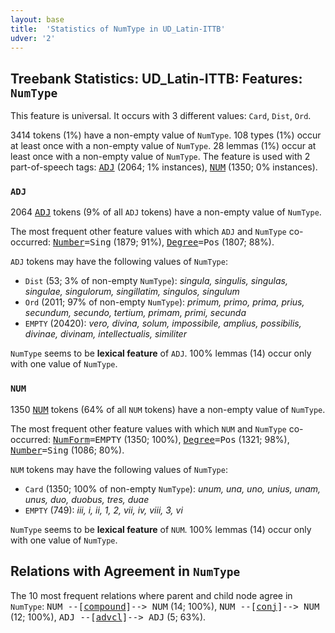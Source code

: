 ```yaml
---
layout: base
title:  'Statistics of NumType in UD_Latin-ITTB'
udver: '2'
---
```


## Treebank Statistics: UD_Latin-ITTB: Features: `NumType`

This feature is universal.
It occurs with 3 different values: `Card`, `Dist`, `Ord`.

3414 tokens (1%) have a non-empty value of `NumType`.
108 types (1%) occur at least once with a non-empty value of `NumType`.
28 lemmas (1%) occur at least once with a non-empty value of `NumType`.
The feature is used with 2 part-of-speech tags: <tt><a href="la_ittb-pos-ADJ.html">ADJ</a></tt> (2064; 1% instances), <tt><a href="la_ittb-pos-NUM.html">NUM</a></tt> (1350; 0% instances).

### `ADJ`

2064 <tt><a href="la_ittb-pos-ADJ.html">ADJ</a></tt> tokens (9% of all `ADJ` tokens) have a non-empty value of `NumType`.

The most frequent other feature values with which `ADJ` and `NumType` co-occurred: <tt><a href="la_ittb-feat-Number.html">Number</a></tt><tt>=Sing</tt> (1879; 91%), <tt><a href="la_ittb-feat-Degree.html">Degree</a></tt><tt>=Pos</tt> (1807; 88%).

`ADJ` tokens may have the following values of `NumType`:

* `Dist` (53; 3% of non-empty `NumType`): <em>singula, singulis, singulas, singulae, singulorum, singillatim, singulos, singulum</em>
* `Ord` (2011; 97% of non-empty `NumType`): <em>primum, primo, prima, prius, secundum, secundo, tertium, primam, primi, secunda</em>
* `EMPTY` (20420): <em>vero, divina, solum, impossibile, amplius, possibilis, divinae, divinam, intellectualis, similiter</em>

`NumType` seems to be **lexical feature** of `ADJ`. 100% lemmas (14) occur only with one value of `NumType`.

### `NUM`

1350 <tt><a href="la_ittb-pos-NUM.html">NUM</a></tt> tokens (64% of all `NUM` tokens) have a non-empty value of `NumType`.

The most frequent other feature values with which `NUM` and `NumType` co-occurred: <tt><a href="la_ittb-feat-NumForm.html">NumForm</a></tt><tt>=EMPTY</tt> (1350; 100%), <tt><a href="la_ittb-feat-Degree.html">Degree</a></tt><tt>=Pos</tt> (1321; 98%), <tt><a href="la_ittb-feat-Number.html">Number</a></tt><tt>=Sing</tt> (1086; 80%).

`NUM` tokens may have the following values of `NumType`:

* `Card` (1350; 100% of non-empty `NumType`): <em>unum, una, uno, unius, unam, unus, duo, duobus, tres, duae</em>
* `EMPTY` (749): <em>iii, i, ii, 1, 2, vii, iv, viii, 3, vi</em>

`NumType` seems to be **lexical feature** of `NUM`. 100% lemmas (14) occur only with one value of `NumType`.

## Relations with Agreement in `NumType`

The 10 most frequent relations where parent and child node agree in `NumType`:
<tt>NUM --[<tt><a href="la_ittb-dep-compound.html">compound</a></tt>]--> NUM</tt> (14; 100%),
<tt>NUM --[<tt><a href="la_ittb-dep-conj.html">conj</a></tt>]--> NUM</tt> (12; 100%),
<tt>ADJ --[<tt><a href="la_ittb-dep-advcl.html">advcl</a></tt>]--> ADJ</tt> (5; 63%).

